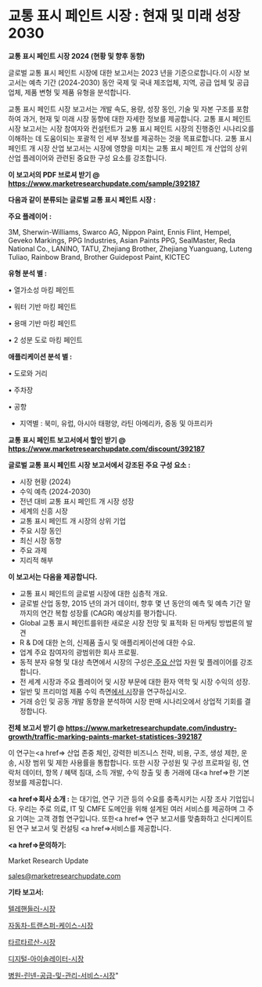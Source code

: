 # 교통 표시 페인트 시장 : 현재 및 미래 성장 2030

<strong>교통 표시 페인트 시장 2024 (현황 및 향후 동향)</strong>

글로벌 교통 표시 페인트 시장에 대한 보고서는 2023 년을 기준으로합니다.이 시장 보고서는 예측 기간 (2024-2030) 동안 국제 및 국내 제조업체, 지역, 공급 업체 및 공급 업체, 제품 변형 및 제품 유형을 분석합니다.

교통 표시 페인트 시장 보고서는 개발 속도, 용량, 성장 동인, 기술 및 자본 구조를 포함하여 과거, 현재 및 미래 시장 동향에 대한 자세한 정보를 제공합니다. 교통 표시 페인트 시장 보고서는 시장 참여자와 컨설턴트가 교통 표시 페인트 시장의 진행중인 시나리오를 이해하는 데 도움이되는 포괄적 인 세부 정보를 제공하는 것을 목표로합니다. 교통 표시 페인트 개 시장 산업 보고서는 시장에 영향을 미치는 교통 표시 페인트 개 산업의 상위 산업 플레이어와 관련된 중요한 구성 요소를 강조합니다.



<strong>이 보고서의 PDF 브로셔 받기 @ <a href=https://www.marketresearchupdate.com/sample/392187>https://www.marketresearchupdate.com/sample/392187</a></strong>



<strong>다음과 같이 분류되는 글로벌 교통 표시 페인트 시장 :</strong>



<strong>주요 플레이어 :</strong>

3M, Sherwin-Williams, Swarco AG, Nippon Paint, Ennis Flint, Hempel, Geveko Markings, PPG Industries, Asian Paints PPG, SealMaster, Reda National Co., LANINO, TATU, Zhejiang Brother, Zhejiang Yuanguang, Luteng Tuliao, Rainbow Brand, Brother Guidepost Paint, KICTEC



<strong>유형 분석 별 :</strong>

• 열가소성 마킹 페인트

• 워터 기반 마킹 페인트

• 용매 기반 마킹 페인트

• 2 성분 도로 마킹 페인트



<strong>애플리케이션 분석 별 :</strong>

• 도로와 거리

• 주차장

• 공항

<ul>
  <li>지역별 : 북미, 유럽, 아시아 태평양, 라틴 아메리카, 중동 및 아프리카</li>
</ul>


<strong>교통 표시 페인트 보고서에서 할인 받기 @ <a href=https://www.marketresearchupdate.com/discount/392187>https://www.marketresearchupdate.com/discount/392187</a></strong>



<strong>글로벌 교통 표시 페인트 시장 보고서에서 강조된 주요 구성 요소 :</strong>
<ul>
  <li>시장 현황 (2024)</li>
  <li>수익 예측 (2024-2030)</li>
  <li>전년 대비 교통 표시 페인트 개 시장 성장</li>
  <li>세계의 신흥 시장</li>
  <li>교통 표시 페인트 개 시장의 상위 기업</li>
  <li>주요 시장 동인</li>
  <li>최신 시장 동향</li>
  <li>주요 과제</li>
  <li>지리적 해부</li>
</ul>


<strong>이 보고서는 다음을 제공합니다.</strong>
<ul>
  <li>교통 표시 페인트의 글로벌 시장에 대한 심층적 개요.</li>
  <li>글로벌 산업 동향, 2015 년의 과거 데이터, 향후 몇 년 동안의 예측 및 예측 기간 말까지의 연간 복합 성장률 (CAGR) 예상치를 평가합니다.</li>
  <li>Global 교통 표시 페인트를위한 새로운 시장 전망 및 표적화 된 마케팅 방법론의 발견</li>
  <li>R &amp; D에 대한 논의, 신제품 출시 및 애플리케이션에 대한 수요.</li>
  <li>업계 주요 참여자의 광범위한 회사 프로필.</li>
  <li>동적 분자 유형 및 대상 측면에서 시장의 구성은<a href=> 주요 산</a>업 자원 및 플레이어를 강조합니다.</li>
  <li>전 세계 시장과 주요 플레이어 및 시장 부문에 대한 환자 역학 및 시장 수익의 성장.</li>
  <li>일반 및 프리미엄 제품 수익 측면<a href=>에서 시</a>장을 연구하십시오.</li>
  <li>거래 승인 및 공동 개발 동향을 분석하여 시장 판매 시나리오에서 상업적 기회를 결정합니다.</li>
</ul>



<strong>전체 보고서 받기 @ <a href=https://www.marketresearchupdate.com/industry-growth/traffic-marking-paints-market-statistices-392187>https://www.marketresearchupdate.com/industry-growth/traffic-marking-paints-market-statistices-392187</a></strong>

이 연구는<a href=> 산업 존중</a> 체인, 강력한 비즈니스 전략, 비용, 구조, 생성 제한, 운송, 시장 범위 및 제한 사용률을 통합합니다. 또한 시장 구성원 및 구성 프로파일 링, 연락처 데이터, 항목 / 혜택 침대, 소득 개발, 수익 창출 및 총 거래에 대<a href=>한 기본 </a>정보를 제공합니다.



<strong><a href=>회사 소</a>개 :</strong>
는 대기업, 연구 기관 등의 수요를 충족시키는 시장 조사 기업입니다. 우리는 주로 의료, IT 및 CMFE 도메인을 위해 설계된 여러 서비스를 제공하며 그 주요 기여는 고객 경험 연구입니다. 또한<a href=> 연구 보</a>고서를 맞춤화하고 신디케이트 된 연구 보고서 및 컨설팅 <a href=>서비스</a>를 제공합니다.



<strong><a href=>문의하기:</a></strong>

Market Research Update

sales@marketresearchupdate.com



<strong>기타 보고서:</strong>

<a href=https://www.linkedin.com/pulse/텔레핸들러-시장-경쟁-분석-및-성장-잠재력-2029-consumer-connection-chronicles-24-/>텔레핸들러-시장</a>

<a href=https://www.linkedin.com/pulse/자동차-트랜스퍼-케이스-시장-세분화-연구-및-목표-고객2029년-bezrf/>자동차-트랜스퍼-케이스-시장</a>

<a href=https://www.linkedin.com/pulse/타르타르산-시장-경쟁-분석-및-성장-잠재력-2029-trend-tracking-tips-360-analysis-le8bf/>타르타르산-시장</a>

<a href=https://www.linkedin.com/pulse/디지털-아이솔레이터-시장-동향-및-성장-전망-survey-spotlight-pro-24-analysis-bdasf/>디지털-아이솔레이터-시장</a>

<a href=https://www.linkedin.com/pulse/병원-린넨-공급-및-관리-서비스-시장-규모-성장-2023-trend-tracking-tips-360-analysis-b2sdf/>병원-린넨-공급-및-관리-서비스-시장</a>"
